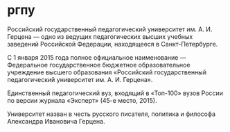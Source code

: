 # ргпу
Российский государственный педагогический университет им. А. И. Герцена — одно из ведущих педагогических высших учебных заведений Российской Федерации, находящееся в Санкт-Петербурге.

С 1 января 2015 года полное официальное наименование — Федеральное государственное бюджетное образовательное учреждение высшего образования «Российский государственный педагогический университет им. А. И. Герцена».

Единственный педагогический вуз, входящий в «Топ-100» вузов России по версии журнала «Эксперт» (45-е место, 2015).

Университет назван в честь русского писателя, политика и философа Александра Ивановича Герцена.
